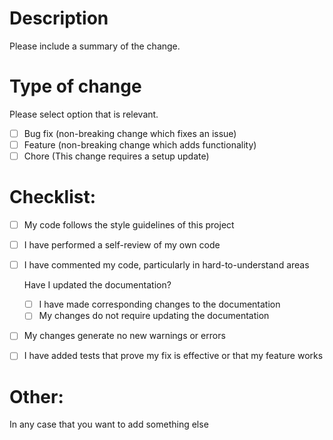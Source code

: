 # Description

Please include a summary of the change.

# Type of change

Please select option that is relevant.

- [ ] Bug fix (non-breaking change which fixes an issue)
- [ ] Feature (non-breaking change which adds functionality)
- [ ] Chore (This change requires a setup update)

# Checklist:

- [ ] My code follows the style guidelines of this project
- [ ] I have performed a self-review of my own code
- [ ] I have commented my code, particularly in hard-to-understand areas

     Have I updated the documentation?
  - [ ] I have made corresponding changes to the documentation
  - [ ] My changes do not require updating the documentation

- [ ] My changes generate no new warnings or errors
- [ ] I have added tests that prove my fix is effective or that my feature works

# Other:

In any case that you want to add something else
